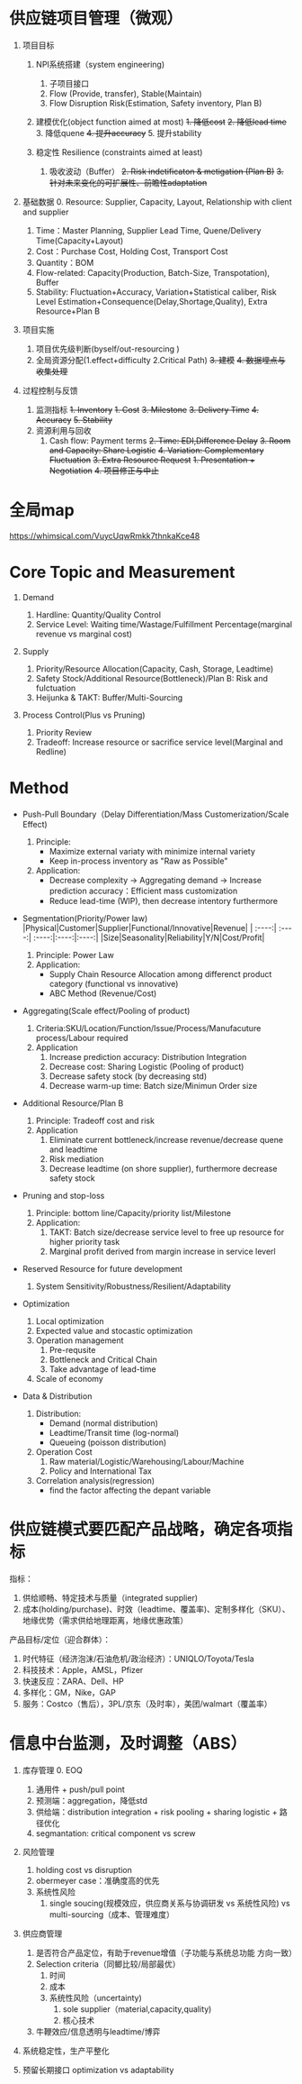 # 供应链项目管理（微观）
1. 项目目标
    1. NPI系统搭建（system engineering)
        1. 子项目接口
        2. Flow (Provide, transfer), Stable(Maintain)
        3. Flow Disruption Risk(Estimation, Safety inventory, Plan B)

    2. 建模优化(object function aimed at most)
        ~~1. 降低cost~~
        ~~2. 降低lead time~~
        3. 降低quene
        ~~4. 提升accuracy~~
        5. 提升stability

    3. 稳定性 Resilience (constraints aimed at least)
        1. 吸收波动（Buffer）
        ~~2. Risk indetificaton & metigation (Plan B)~~
        ~~3. 针对未来变化的可扩展性、前瞻性adaptation~~

2. 基础数据
    0. Resource: Supplier, Capacity, Layout, Relationship with client and supplier
    1. Time：Master Planning, Supplier Lead Time, Quene/Delivery Time(Capacity+Layout)
    2. Cost：Purchase Cost, Holding Cost, Transport Cost
    3. Quantity：BOM
    4. Flow-related: Capacity(Production, Batch-Size, Transpotation), Buffer
    5. Stability: Fluctuation+Accuracy, Variation+Statistical caliber, Risk Level Estimation+Consequence(Delay,Shortage,Quality),
    Extra Resource+Plan B

3. 项目实施
    1. 项目优先级判断(byself/out-resourcing )
    2. 全局资源分配(1.effect+difficulty 2.Critical Path)
    ~~3. 建模~~
    ~~4. 数据埋点与收集处理~~

4. 过程控制与反馈
    1. 监测指标
        ~~1. Inventory~~
        ~~1. Cost~~
        ~~3. Milestone~~
        ~~3. Delivery Time~~
        ~~4. Accuracy~~
        ~~5. Stability~~
    2. 资源利用与回收
        1. Cash flow: Payment terms
        ~~2. Time: EDI,Difference Delay~~
        ~~3. Room and Capacity: Share Logistic~~
        ~~4. Variation: Complementary Fluctuation~~
    ~~3. Extra Resource Request~~
        ~~1. Presentation + Negotiation~~
    ~~4. 项目修正与中止~~


# 全局map
https://whimsical.com/VuycUqwRmkk7thnkaKce48



# Core Topic and Measurement
1. Demand
    1. Hardline: Quantity/Quality Control
    2. Service Level: Waiting time/Wastage/Fulfillment Percentage(marginal revenue vs marginal cost)
    

2. Supply 
    1. Priority/Resource Allocation(Capacity, Cash, Storage, Leadtime)
    2. Safety Stock/Additional Resource(Bottleneck)/Plan B: Risk and fulctuation
    3. Heijunka & TAKT: Buffer/Multi-Sourcing


3. Process Control(Plus vs Pruning)
    1. Priority Review
    2. Tradeoff: Increase resource or sacrifice service level(Marginal and Redline)





# Method
* Push-Pull Boundary（Delay Differentiation/Mass Customerization/Scale Effect)
    1. Principle:
        * Maximize external variaty with minimize internal variety
        * Keep in-process inventory as "Raw as Possible"
    2. Application:
        * Decrease complexity → Aggregating demand → Increase prediction accuracy：Efficient mass customization
        * Reduce lead-time (WIP), then decrease intentory furthermore


* Segmentation(Priority/Power law)
    |Physical|Customer|Supplier|Functional/Innovative|Revenue|
    |    :----:|    :----:|    :----:|:----:|:----:|
    |Size|Seasonality|Reliability|Y/N|Cost/Profit|
    1. Principle: Power Law
    2. Application:
        * Supply Chain Resource Allocation among differenct product category (functional vs innovative)
        * ABC Method (Revenue/Cost)


* Aggregating(Scale effect/Pooling of product)
    1. Criteria:SKU/Location/Function/Issue/Process/Manufacuture process/Labour required
    3. Application
        1. Increase prediction accuracy: Distribution Integration
        2. Decrease cost: Sharing Logistic (Pooling of product)
        3. Decrease safety stock (by decreasing std)
        4. Decrease warm-up time: Batch size/Minimun Order size


* Additional Resource/Plan B
    1. Principle: Tradeoff cost and risk
    2. Application
        1. Eliminate current bottleneck/increase revenue/decrease quene and leadtime
        2. Risk mediation
        3. Decrease leadtime (on shore supplier), furthermore decrease safety stock


* Pruning and stop-loss
    1. Principle: bottom line/Capacity/priority list/Milestone
    2. Application:
        1. TAKT: Batch size/decrease service level to free up resource for higher priority task
        2. Marginal profit derived from margin increase in service leverl


* Reserved Resource for future development
    1. System Sensitivity/Robustness/Resilient/Adaptability


* Optimization
    1. Local optimization
    2. Expected value and stocastic optimization    
    2. Operation management
        1. Pre-requsite
        2. Bottleneck and Critical Chain
        3. Take advantage of lead-time
    3. Scale of economy
   

* Data & Distribution 
    1. Distribution:
        * Demand (normal distribution)
        * Leadtime/Transit time (log-normal)
        * Queueing (poisson distribution)
    2. Operation Cost
        1. Raw material/Logistic/Warehousing/Labour/Machine
        2. Policy and International Tax    
    3.  Correlation analysis(regression)
        * find the factor affecting the depant variable   


# 供应链模式要匹配产品战略，确定各项指标
指标：
1. 供给顺畅、特定技术与质量（integrated supplier)
2. 成本(holding/purchase)、时效（leadtime、覆盖率)、定制多样化（SKU）、地缘优势（需求供给地理距离，地缘优惠政策）

产品目标/定位（迎合群体）：
1. 时代特征（经济泡沫/石油危机/政治经济）：UNIQLO/Toyota/Tesla
2. 科技技术：Apple，AMSL，Pfizer
3. 快速反应：ZARA、Dell、HP
4. 多样化：GM，Nike，GAP
5. 服务：Costco（售后），3PL/京东（及时率），美团/walmart（覆盖率）


# 信息中台监测，及时调整（ABS）
1. 库存管理
    0. EOQ
    1. 通用件 + push/pull point
    2. 预测端：aggregation，降低std
    3. 供给端：distribution integration + risk pooling + sharing logistic + 路径优化
    4. segmantation: critical component vs screw

2. 风险管理
    1. holding cost vs disruption
    2. obermeyer case：准确度高的优先
    3. 系统性风险
        1. single soucing(规模效应，供应商关系与协调研发 vs 系统性风险) vs multi-sourcing（成本、管理难度）

3. 供应商管理
    1. 是否符合产品定位，有助于revenue增值（子功能与系统总功能 方向一致）
    2. Selection criteria（同鲫比较/局部最优）
        1. 时间
        2. 成本
        3. 系统性风险（uncertainty)
            1. sole supplier（material,capacity,quality)
            2. 核心技术
    3. 牛鞭效应/信息透明与leadtime/博弈

4. 系统稳定性，生产平整化
5. 预留长期接口 optimization vs adaptability














